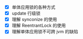 - [x] 单体应用锁的各种方式
- [x] update 行级锁
- [x] 理解 synconize 的使用
- [x] 理解 ReentrantLock 的使用
- [x] 理解单体应用锁不可跨 jvm 的缺陷